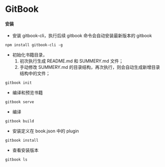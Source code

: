 # GitBook

#### 安装

- 安装 gitbook-cli，执行后续 gitbook 命令会自动安装最新版本的 gitbook

```shell script
npm install gitbook-cli -g
```
- 初始化书籍目录，
    1. 初次执行生成 README.md 和 SUMMERY.md 文件；
    2. 手动修改 SUMMERY.md 的目录结构，再次执行，则会自动生成新增目录结构中的文件；

```shell script
gitbook init
```

- 编译和预览书籍

```shell script
gitbook serve
```

- 编译

```shell script
gitbook build
```

- 安装定义在 book.json 中的 plugin

```shell script
gitbook install
```

- 查看安装版本

```shell script
gitbook ls
```